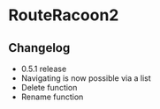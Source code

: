 # RouteRacoon2

## Changelog

- 0.5.1 release
- Navigating is now possible via a list
- Delete function
- Rename function